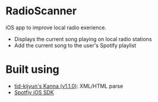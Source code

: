 # RadioScanner
iOS app to improve local radio exerience. 
- Displays the current song playing on local radio stations
- Add the current song to the user's Spotify playlist

# Built using
- [tid-kijyun's Kanna (v1.1.0)](https://github.com/tid-kijyun/Kanna): XML/HTML parse
- [Spotfiy iOS SDK](https://developer.spotify.com/technologies/spotify-ios-sdk/)

